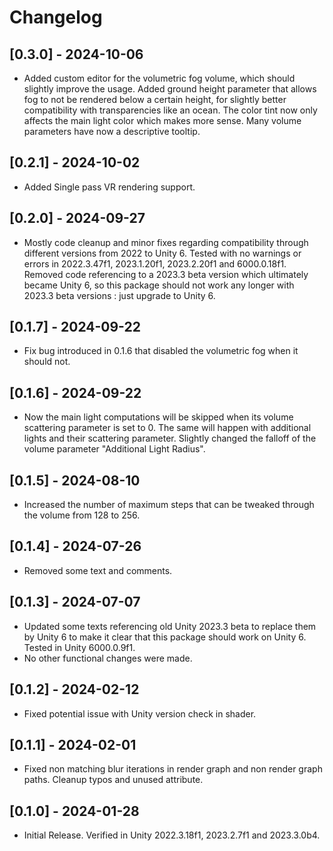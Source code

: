 # Changelog

## [0.3.0] - 2024-10-06

* Added custom editor for the volumetric fog volume, which should slightly improve the usage. Added ground height parameter that allows fog to not be rendered below a certain height, for slightly better compatibility with transparencies like an ocean.
The color tint now only affects the main light color which makes more sense. Many volume parameters have now a descriptive tooltip.

## [0.2.1] - 2024-10-02

* Added Single pass VR rendering support.

## [0.2.0] - 2024-09-27

* Mostly code cleanup and minor fixes regarding compatibility through different versions from 2022 to Unity 6. Tested with no warnings or errors in 2022.3.47f1, 2023.1.20f1, 2023.2.20f1 and 6000.0.18f1. Removed code referencing to a 2023.3 beta version which ultimately became Unity 6, so this package should not work any longer with 2023.3 beta versions : just upgrade to Unity 6.

## [0.1.7] - 2024-09-22

* Fix bug introduced in 0.1.6 that disabled the volumetric fog when it should not. 

## [0.1.6] - 2024-09-22

* Now the main light computations will be skipped when its volume scattering parameter is set to 0. The same will happen with additional lights and their scattering parameter. Slightly changed the falloff of the volume parameter "Additional Light Radius". 

## [0.1.5] - 2024-08-10

* Increased the number of maximum steps that can be tweaked through the volume from 128 to 256.

## [0.1.4] - 2024-07-26

* Removed some text and comments.

## [0.1.3] - 2024-07-07

* Updated some texts referencing old Unity 2023.3 beta to replace them by Unity 6 to make it clear that this package should work on Unity 6. Tested in Unity 6000.0.9f1. 
* No other functional changes were made.

## [0.1.2] - 2024-02-12

* Fixed potential issue with Unity version check in shader.

## [0.1.1] - 2024-02-01

* Fixed non matching blur iterations in render graph and non render graph paths. Cleanup typos and unused attribute.

## [0.1.0] - 2024-01-28

* Initial Release. Verified in Unity 2022.3.18f1, 2023.2.7f1 and 2023.3.0b4.
